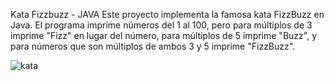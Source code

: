 Kata Fizzbuzz - JAVA
Este proyecto implementa la famosa kata FizzBuzz en Java. El programa imprime números del 1 al 100, pero para múltiplos de 3 imprime "Fizz" en lugar del número, para múltiplos de 5 imprime "Buzz", y para números que son múltiplos de ambos 3 y 5 imprime "FizzBuzz".


![kata](https://github.com/abmmm19888/Kata-Fizzbuzz---JAVA/assets/169648291/a63b9b47-9d62-4758-8091-9c2ce1269e7b)
